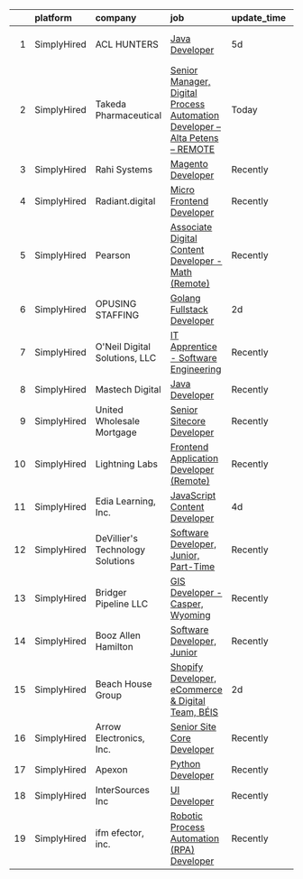 

|    | platform    | company                          | job                                                                                                                                                                                       | update_time   | location                      |
|---:|:------------|:---------------------------------|:------------------------------------------------------------------------------------------------------------------------------------------------------------------------------------------|:--------------|:------------------------------|
|  1 | SimplyHired | ACL HUNTERS                      | [Java Developer](https://www.simplyhired.com/job/AvQSPFfgZBNbK1XP1tQNigN2l5m954_-9Rol3WDcai3NeAbOhrdKaA?q=digital+developer)                                                              | 5d            | Carolina, RI +1 location      |
|  2 | SimplyHired | Takeda Pharmaceutical            | [Senior Manager, Digital Process Automation Developer – Alta Petens – REMOTE](https://www.simplyhired.com/job/e5ZXd-Ke58PrfOeBoev6Un2O5J4S8npEg5SwbEbwULM5vUL7Mza7tg?q=digital+developer) | Today         | Boston, MA                    |
|  3 | SimplyHired | Rahi Systems                     | [Magento Developer](https://www.simplyhired.com/job/Y1Im16lp64iY7pMqUtseigXNmbn0Kf3vxANWYj_ucxNvO-gNq3ndCQ?q=digital+developer)                                                           | Recently      | Fremont, CA                   |
|  4 | SimplyHired | Radiant.digital                  | [Micro Frontend Developer](https://www.simplyhired.com/job/57iA8aS53fx75Oz14H-PtRmCWLD4nINcy9iLfM3CE-EGGGsg7ffZYg?q=digital+developer)                                                    | Recently      | Remote                        |
|  5 | SimplyHired | Pearson                          | [Associate Digital Content Developer - Math (Remote)](https://www.simplyhired.com/job/7eqyaHXVHjU1VyD4Y5eL2zayib9a4ORIgMJQVTjAuNhHcvzFyJI8rg?q=digital+developer)                         | Recently      | Carson City, NV +51 locations |
|  6 | SimplyHired | OPUSING STAFFING                 | [Golang Fullstack Developer](https://www.simplyhired.com/job/42poYK7inR1y25ntrqo62zq098rfzecbeBaRRbwGUMnvG-E_0oMNkg?q=digital+developer)                                                  | 2d            | Toronto, SD                   |
|  7 | SimplyHired | O'Neil Digital Solutions, LLC    | [IT Apprentice - Software Engineering](https://www.simplyhired.com/job/S3vpN8rypZzRP4Zevu1pN9U9idPTlTXbjLMyaNeM5L2BPSAo4OIqsA?q=digital+developer)                                        | Recently      | Los Angeles, CA               |
|  8 | SimplyHired | Mastech Digital                  | [Java Developer](https://www.simplyhired.com/job/beMOtljzssmubaVd_BKVrLJDVfcIHE1HqxBdlcTuP4hlVTEgOxLtnA?q=digital+developer)                                                              | Recently      | Remote                        |
|  9 | SimplyHired | United Wholesale Mortgage        | [Senior Sitecore Developer](https://www.simplyhired.com/job/cn2CTb6UPn8atJ6WWo0w4l-n62WMwYSxtk79bp0OF9lmVW5zlW6y7g?q=digital+developer)                                                   | Recently      | Pontiac, MI                   |
| 10 | SimplyHired | Lightning Labs                   | [Frontend Application Developer (Remote)](https://www.simplyhired.com/job/Ugab-J4oXAnr6Yg87yDHMYwR2FOKu_FuheergthV4fJ4QT7xFnjmrw?q=digital+developer)                                     | Recently      | Palo Alto, CA                 |
| 11 | SimplyHired | Edia Learning, Inc.              | [JavaScript Content Developer](https://www.simplyhired.com/job/HPBwdEdiiOQ_h0Xtx1yMlsvTCsHdGe9LLx-UfVmGLZWrcNtodGe9fg?q=digital+developer)                                                | 4d            | Remote                        |
| 12 | SimplyHired | DeVillier's Technology Solutions | [Software Developer, Junior, Part-Time](https://www.simplyhired.com/job/n3QjirEF9CwcOz3IPoRAuyDAimMDiOtuGoZO5HJ-2RQf7ZUYDZ-7gA?q=digital+developer)                                       | Recently      | Remote                        |
| 13 | SimplyHired | Bridger Pipeline LLC             | [GIS Developer - Casper, Wyoming](https://www.simplyhired.com/job/HgSXog1jho9MVUojc50cFwcqJvO9QKys6pfsNxbNNeCboguY6LHayA?q=digital+developer)                                             | Recently      | Casper, WY                    |
| 14 | SimplyHired | Booz Allen Hamilton              | [Software Developer, Junior](https://www.simplyhired.com/job/5vH6QDcYHjS3Y4d-jyh7hV79itxC34cven-CLkHZb488w5FOVRA0Gg?q=digital+developer)                                                  | Recently      | Charleston, SC                |
| 15 | SimplyHired | Beach House Group                | [Shopify Developer, eCommerce & Digital Team, BÉIS](https://www.simplyhired.com/job/fW-446duruLTEQQB1IU1v4jZtY9j8leDdk1Gca6doAqwFNuZmVmTOA?q=digital+developer)                          | 2d            | El Segundo, CA                |
| 16 | SimplyHired | Arrow Electronics, Inc.          | [Senior Site Core Developer](https://www.simplyhired.com/job/MsbSljtEoKfXsejhq_ff9xqRS6kwLa3NhSAr7cKLWDS7Pgs7o0uWcA?q=digital+developer)                                                  | Recently      | Reno, NV                      |
| 17 | SimplyHired | Apexon                           | [Python Developer](https://www.simplyhired.com/job/x9yL7myRMeIVWD2-jXvCut-BVNg5i-Yhza27aVsWlEsHe3fWDTRhaA?q=digital+developer)                                                            | Recently      | Remote                        |
| 18 | SimplyHired | InterSources Inc                 | [UI Developer](https://www.simplyhired.com/job/K1Uqyv4fGRcNWSsZC7-H7LfGItN5GIfWLiafYdqVwd8NvgKi5s2Iiw?q=digital+developer)                                                                | Recently      | Fremont, CA                   |
| 19 | SimplyHired | ifm efector, inc.                | [Robotic Process Automation (RPA) Developer](https://www.simplyhired.com/job/il4Z7UIBdJrZ0yJq4bKvqErfrrtOg5NbBx4FioTIIcQ8YaMS7KH5mw?q=digital+developer)                                  | Recently      | Malvern, PA                   |
